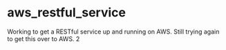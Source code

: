# aws_restful_service

Working to get a RESTful service up and running on AWS.  Still trying again to get this over to AWS.
2
